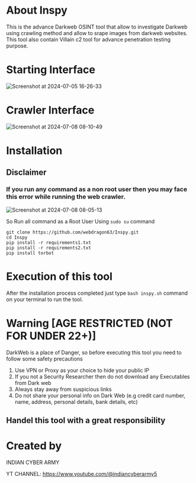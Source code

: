 # About Inspy
This is the advance Darkweb OSINT tool that allow to investigate Darkweb using crawling method and allow to srape images from darkweb websites.
This tool also contain Villain c2 tool for advance penetration testing purpose.
# Starting Interface
![Screenshot at 2024-07-05 16-26-33](https://github.com/webdragon63/Inspy/assets/117004849/e617e465-7944-4cc3-8a7e-8036536877d9)
# Crawler Interface

![Screenshot at 2024-07-08 08-10-49](https://github.com/webdragon63/Inspy/assets/117004849/4d868f1e-f48d-4ace-91c2-5f222c073698)

# Installation
## Disclaimer 
### If you run any command as a non root user then you may face this error while running the web crawler.

![Screenshot at 2024-07-08 08-05-13](https://github.com/webdragon63/Inspy/assets/117004849/afac5438-2723-4119-9c17-4b194179a24a)

So Run all command as a Root User Using `sudo su` command
```shell
git clone https://github.com/webdragon63/Inspy.git
cd Inspy
pip install -r requirements1.txt
pip install -r requirements2.txt
pip install torbot
```

# Execution of this tool
After the installation process completed just type `bash inspy.sh` command on your terminal to run the tool.

# Warning [AGE RESTRICTED (NOT FOR UNDER 22+)]
DarkWeb is a place of Danger, so before executing this tool you need to follow some safety precautions

1) Use VPN or Proxy as your choice to hide your public IP
2) If you not a Security Researcher then do not download any Executables from Dark web
3) Always stay away from suspicious links
4) Do not share your personal info on Dark Web (e.g credit card number, name, address, personal details, bank details, etc)

## Handel this tool with a great responsibility

# Created by
INDIAN CYBER ARMY

YT CHANNEL: https://www.youtube.com/@indiancyberarmy5
